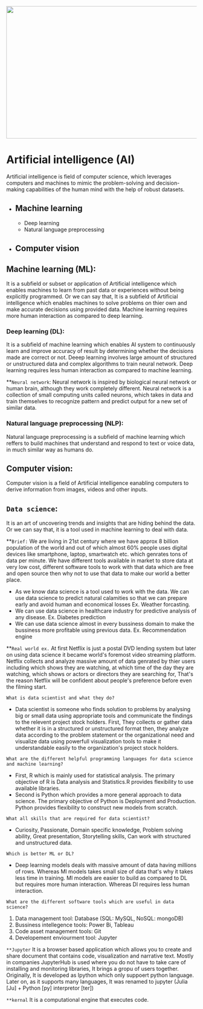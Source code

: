 <p align="center"><img src="https://singularityhub.com/wp-content/uploads/2018/10/big-data-artificial-intelligence-concept-machine_shutterstock_1178406457.jpg" height= 350" width="1000"/></p>



# Artificial intelligence (AI)
Artificial intelligence is field of computer science, which leverages computers and machines to mimic the problem-solving and decision-making capabilities of the human mind with the help of robust datasets.
- ## Machine learning
  - Deep learning
  - Natural language preprocessing
- ## Computer vision
## Machine learning (ML):
It is a subfield or subset or application of Artificial intelligence which enables machines to learn from past data or experiences without being explicitly programmed. Or we can say that, It is a subfield of Artificial intelligence which enables machines to solve problems on thier own and make accurate decisions using provided data. Machine learning requires more human interaction as compared to deep learning.
### Deep learning (DL):
It is a subfield of machine learning which enables AI system to continuously learn and improve accuracy of result by determining whether the decisions made are correct or not. Deeep learning involves large amount of structured or unstructured data and complex algorithms to train neural network. Deep learning requires less human interaction as compared to machine learning.

**`Neural network`: Neural network is inspired by biological neural network or human brain, although they work completely different. Neural network is a collection of small computing units called neurons, which takes in data and train themselves to recognize pattern and predict output for a new set of similar data.
### Natural language preprocessing (NLP):
Natural language preprocessing is a subfield of machine learning which reffers to build machines that understand and respond to text or voice data, in much similar way as humans do. 
## Computer vision:
Computer vision is a field of Artificial intelligence eanabling computers to derive information from images, videos and other inputs.

## `Data science`: 
It is an art of uncovering trends and insights that are hiding behind the data. Or we can say that, it is a tool used in machine learning to deal with data.

**`Brief:`
We are living in 21st century where we have approx 8 billion population of the world and out of which almost 60% people uses digital devices like smartphone, laptop, smartwatch etc. which genrates tons of data per minute. We have different tools available in market to store data at very low cost, different software tools to work with that data which are free and open source then why not to use that data to make our world a better place. 
- As we know data science is a tool used to work with the data. We can use data science to predict natural calamities so that we can prepare early and avoid human and economical losses Ex. Weather forcasting. 
- We can use data science in healthcare industry for predictive analysis of any disease. Ex. Diabetes prediction
- We can use data science almost in every bussiness domain to make the bussiness more profitable using previous data. Ex. Recommendation engine

**`Real world ex.`
At first Netflix is just a postal DVD lending system but later on using data science it became world's foremost video streaming platform. Netflix collects and analyze massive amount of data genrated by thier users including which shows they are watching, at which time of the day they are watching, which shows or actors or directors they are searching for, That's the reason Netflix will be confident about people's preference before even the filming start.



`What is data scientist and what they do?`
- Data scientist is someone who finds solution to problems by analysing big or small data using appropriate tools and communicate the findings to the relevent project stock holders. First, They collects or gather data whether it is in a structured or unstructured format then, they analyze data according to the problem statement or the organizational need and visualize data using powerfull visualization tools to make it understandable easily to the organization's project stock holders.

`What are the different helpful programming languages for data science and machine learning?`
- First, R which is mainly used for statistical analysis. The primary objective of R is Data analysis and Statistics.R provides flexibility to use available libraries.
- Second is Python which provides a more general approach to data science. The primary objective of Python is Deployment and Production. Python provides flexibility to construct new models from scratch.

`What all skills that are required for data scientist?`
- Curiosity, Passionate, Domain specific knowledge, Problem solving ability, Great presentation, Storytelling skills, Can work with structured and unstructured data.

`Which is better ML or DL?`
- Deep learning models deals with massive amount of data having millions of rows. Whereas Ml models takes small size of data that's why it takes less time in training. Ml models are easier to build as compared to DL but requires more human interaction. Whereas Dl requires less human interaction.

`What are the different software tools which are useful in data science?`
1) Data management tool: Database (SQL: MySQL, NoSQL: mongoDB)
2) Bussiness intellegence tools: Power Bi, Tableau
3) Code asset management tools: Git
4) Developement enviourment tool: Jupyter

`**Jupyter`
It is a browser based application which allows you to create and share document that contains code, visualization and narrative text. Mostly in companies JupyterHub is used where you do not have to take care of installing and monitoring libraries, It brings a gropu of users together. Originally, It is developed as Ipython which only suppoert python language. Later on, as it supports many languages, It was renamed to jupyter (Julia [Ju] + Python [py] interpretor [ter])

`**kernal`
It is a computational engine that executes code.
